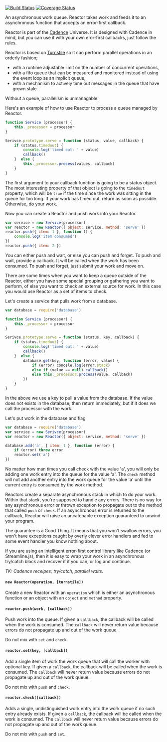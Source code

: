 [![Build Status](https://travis-ci.org/bigeasy/reactor.svg?branch=master)](https://travis-ci.org/bigeasy/reactor) [![Coverage Status](https://coveralls.io/repos/bigeasy/reactor/badge.svg?branch=master&service=github)](https://coveralls.io/github/bigeasy/reactor?branch=master)

An asynchronous work queue. Reactor takes work and feeds it to an asynchronous
function that accepts an error-first callback.

Reactor is part of the [Cadence](https://github.com/bigeasy/cadence) Universe.
It is designed with Cadence in mind, but you can use it with your own eror-first
callbacks, just follow the rules.

Reactor is based on [Turnstile](https://github.com/bigeasy/turnstile) so it can
perform parallel operations in an orderly fashion;

 * with a runtime adjustable limit on the number of concurrent operations,
 * with a fifo queue that can be measured and monitored instead of using the
 event loop as an implicit queue,
 * with a mechanism to actively time out messages in the queue that have grown
 stale.

Without a queue, parallelism is unmanagable.

Here's an example of how to use Reactor to process a queue managed by Reactor.

```javascript
function Service (processor) {
    this._processor = processor
}

Serivce.prototype.serve = function (status, value, callback) {
    if (status.timedout) {
        console.log('timed out: ' + value)
        callback()
    }  else {
        this._processor.process(values, callback)
    }
}
```

The first argument to your callback function is going to be a status object.
The most interesting property of that object is going to the `timedout`
property, which will be `true` if the time since the work was sitting in the
queue for too long. If your work has timed out, return as soon as possible.
Otherwise, do your work.

Now you can create a Reactor and push work into your Reactor.

```javascript
var service = new Service(processor)
var reactor = new Reactor({ object: service, method: 'serve' })
reactor.push({ item: 1 }, function () {
    console.log('item consumed')
})
reactor.push({ item: 2 })
```

You can either push and wait, or else you can push and forget. To push and wait,
provide a callback. It will be called when the work has been consumed. To push
and forget, just submit your work and move on.

There are some times when you want to keep a queue outside of the Reactor,
either you have some special grouping or gathering you want to perform, of else
you want to check an external source for work. In this case you would use
Reactor as a set of items to check.

Let's create a service that pulls work from a database.

```javascript
var database = require('database')

function Service (processor) {
    this._processor = processor
}

Serivce.prototype.serve = function (status, key, callback) {
    if (status.timedout) {
        console.log('timed out: ' + value)
        callback()
    }  else {
        database.get(key, function (error, value) {
            if (error) conosle.log(error.stack)
            else if (value == null) callback()
            else this._processor.process(value, callback)
        })
    }
}
```

In the above we use a key to pull a value from the database. If the value does
not exists in the database, then return immediately, but if it does we call the
processor with the work.

Let's put work in the database and flag

```javascript
var database = require('database')
var service = new Serivce(processor)
var reactor = new Reactor({ object: service, method: 'serve' })

database.add('a', { item: 1 }, function (error) {
    if (error) throw error
    reactor.set('a')
})
```

No matter how man times you call check with the value 'a', you will only be
adding one work entry into the queue for the value 'a'. The `check` method will
not add another entry into the work queue for the value 'a' until the current
entry is consumed by the work method.

Reactors create a separate asynchronous stack in which to do your work. Within
that stack, you're supposed to handle any errors. There is no way for any
asynchronous error or thrown exception to propagate out to the method that
called `push` or `check`. If an asynchronous error is returned to the callback,
Reactor will raise an uncatchable exception guaranteed to unwind your program.

The guarantee is a Good Thing. It means that you won't swallow errors, you won't
have exceptions caught by overly clever error handlers and fed to some event
handler you know nothing about.

If you are using an intelligent error-first control library like Cadence (or
Streamline.js), then it is easy to wrap your work in an asynchronous try/catch
block and recover if if you can, or log and continue.

*TK: Cadence receipes; try/catch, parallel waits.*

#### `new Reactor(operation, [turnstile])`

Create a new Reactor with an `operation` which is either an asynchronous
function or an object with an `object` and `method` property.

#### `reactor.push(work, [callback])`

Push work into the queue. If given a `callback`, the callback will be called
when the work is consumed. The `callback` will never return value because errors
do not propagate up and out of the work queue.

Do not mix with `set` and `check`.

#### `reactor.set(key, [callback])`

Add a single item of work the work queue that will call the worker with optional
key. If given a `callback`, the callback will be called when the work is
consumed. The `callback` will never return value because errors do not propagate
up and out of the work queue.

Do not mix with `push` and `check`.

#### `reactor.check([callback])`

Adds a single, undistinguished work entry into the work queue if no such entry
already exists. If given a `callback`, the callback will be called when the work
is consumed. The `callback` will never return value because errors do not
propagate up and out of the work queue.


Do not mix with `push` and `set`.
